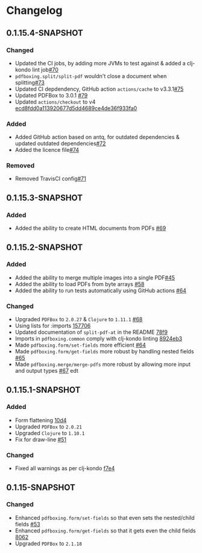 # Changelog

## 0.1.15.4-SNAPSHOT

### Changed
- Updated the CI jobs, by adding more JVMs to test against & added a clj-kondo lint job[#70](https://github.com/dotemacs/pdfboxing/pull/70)
- `pdfboxing.split/split-pdf` wouldn't close a document when splitting[#73](https://github.com/dotemacs/pdfboxing/pull/73)
- Updated CI depdendency, GitHub action `actions/cache` to v3.3.1[#75](https://github.com/dotemacs/pdfboxing/pull/75)
- Updated PDFBox to 3.0.1 [#79](https://github.com/dotemacs/pdfboxing/pull/79)
- Updated `actions/checkout` to v4 [ecd8fdd0a113920677d5dd4689ce4de36f933fa0](https://github.com/dotemacs/pdfboxing/commit/ecd8fdd0a113920677d5dd4689ce4de36f933fa0)

### Added
- Added GitHub action based on antq, for outdated dependencies & updated outdated dependencies[#72](https://github.com/dotemacs/pdfboxing/pull/72)
- Added the licence file[#74](https://github.com/dotemacs/pdfboxing/pull/74)

### Removed
- Removed TravisCI config[#71](https://github.com/dotemacs/pdfboxing/pull/71)

## 0.1.15.3-SNAPSHOT

### Added
- Added the ability to create HTML documents from PDFs [#69](https://github.com/dotemacs/pdfboxing/pull/69)

## 0.1.15.2-SNAPSHOT

### Added
- Added the ability to merge multiple images into a single PDF[#45](https://github.com/dotemacs/pdfboxing/pull/45)
- Added the ability to load PDFs from byte arrays [#58](https://github.com/dotemacs/pdfboxing/pull/58)
- Added the ability to run tests automatically using GitHub actions [#64](https://github.com/dotemacs/pdfboxing/pull/64)

### Changed
- Upgraded `PDFBox` to `2.0.27` & `Clojure` to `1.11.1` [#68](https://github.com/dotemacs/pdfboxing/pull/68)
- Using lists for :imports [157706](https://github.com/dotemacs/pdfboxing/commit/1577064f72e34523245454bca0f232da6a3e7c2f)
- Updated documentation of `split-pdf-at` in the README [78f9](https://github.com/dotemacs/pdfboxing/commit/78f9e822a6463c84bb8f257c8bc5956bd8269258)
- Imports in `pdfboxing.common` comply with clj-kondo linting [8924eb3](https://github.com/dotemacs/pdfboxing/commit/8924eb37669d2ba22b543179c2f1d2dbfab93926)
- Made `pdfboxing.form/set-fields` more efficient [#64](https://github.com/dotemacs/pdfboxing/pull/64)
- Made `pdfboxing.form/get-fields` more robust by handling nested fields [#65](https://github.com/dotemacs/pdfboxing/pull/65)
- Made `pdfboxing.merge/merge-pdfs` more robust by allowing more input and output types [#67](https://github.com/dotemacs/pdfboxing/pull/67)
edt

## 0.1.15.1-SNAPSHOT

### Added
- Form flattening [10d4](https://github.com/dotemacs/pdfboxing/commit/10d4962209f92290b66a709a8e64edf3203eab2a)
- Upgraded `PDFBox` to `2.0.21`
- Upgraded `Clojure` to `1.10.1`
- Fix for draw-line [#51](https://github.com/dotemacs/pdfboxing/pull/51)

### Changed
- Fixed all warnings as per clj-kondo [f7e4](https://github.com/dotemacs/pdfboxing/commit/f7e4eaf7c192ab6b3db2bd8420d5011a8837cc0a)

## 0.1.15-SNAPSHOT

### Changed
- Enhanced `pdfboxing.form/set-fields` so that even sets the nested/child fields [#53](https://github.com/dotemacs/pdfboxing/pull/53)
- Enhanced `pdfboxing.form/get-fields` so that it gets even the child fields [8062](https://github.com/dotemacs/pdfboxing/commit/8062677d51e279496951f5f3630b947227150410)
- Upgraded `PDFBox` to `2.1.18`
